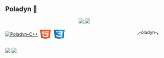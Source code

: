 ## Poladyn 👋
<div align="center">
  <a href="https://github.com/Poladyn">
  <img height="170em" src="https://github-readme-stats.vercel.app/api?username=Poladyn&show_icons=true&theme=highcontrast&include_all_commits=true&count_private=true"/>
    <img height="145em" src="https://github-readme-stats.vercel.app/api/top-langs/?username=Poladyn&layout=compact&langs_count=7&theme=highcontrast"/>
      
</div>
<div style="display: inline_block"><br>
 
  <img align="center" alt="Poladyn-C++" height="50" width="40" src="https://media.discordapp.net/attachments/950589412859871273/953864746308890644/css3-original.png">
  <img align="center" alt="Poladyn-HTML" height="30" width="40" src="https://raw.githubusercontent.com/devicons/devicon/master/icons/html5/html5-original.svg">
  <img align="center" alt="Poladyn-CSS" height="30" width="40" src="https://raw.githubusercontent.com/devicons/devicon/master/icons/css3/css3-original.svg">

  <img align="right" alt="Poladyn-pic" height="130" style="border-radius:50px;" src="https://c.tenor.com/ct7cdh_qW-8AAAAd/perfil-apenas.gif">
</div>
 
  ##
  
<div> 
  <a href="https://www.youtube.com/channel/UCgtKfWv4ZHQC6TeVEWDlQgQ" target="_blank"><img src="https://img.shields.io/badge/YouTube-FF0000?style=for-the-badge&logo=youtube&logoColor=white" target="_blank"></a>
  <a href="https://www.instagram.com/poladyn/" target="_blank"><img src="https://img.shields.io/badge/-Instagram-%23E4405F?style=for-the-badge&logo=instagram&logoColor=white" target="_blank"></a>
 	
 
</div>
